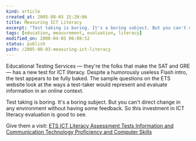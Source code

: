 ```yaml
--- 
kind: article
created_at: 2005-08-03 15:20:06
title: Measuring ICT Literacy
excerpt: "Test taking is boring. It's a boring subject. But you can't direct change in any environment without having some feedback. So this investment in ICT literacy evaluation is good to see."
tags: [education, measurement, evaluation, literacy]
modified_on: 2008-04-05 06:08:52
status: publish 
path: /2005-08-03-measuring-ict-literacy
---
```


Educational Testing Services &mdash; they're the folks that make the SAT and GRE &mdash; has a new test for ICT literacy. Despite a humorously useless Flash intro, the test appears to be fully baked. The sample questions on the ETS website look at the ways a test-taker would represent and evaluate information in an online context. 

Test taking is boring. It's a boring subject. But you can't direct change in any environment without having some feedback. So this investment in ICT literacy evaluation is good to see. 

Give them a visit: 
<a title="ETS ICT Literacy Assessment Tests Information and Communication Technology Proficiency and Computer Skills" href="http://www.ets.org/ictliteracy/index.html">ETS ICT Literacy Assessment Tests Information and Communication Technology Proficiency and Computer Skills</a>